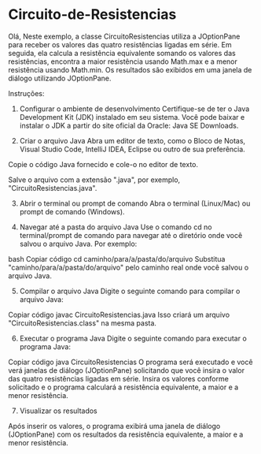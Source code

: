 # Circuito-de-Resistencias

Olá, Neste exemplo, a classe CircuitoResistencias utiliza a JOptionPane para receber os valores das quatro resistências ligadas em série. Em seguida, ela calcula a resistência equivalente somando os valores das resistências, encontra a maior resistência usando Math.max e a menor resistência usando Math.min. Os resultados são exibidos em uma janela de diálogo utilizando JOptionPane.

Instruções:

1. Configurar o ambiente de desenvolvimento
Certifique-se de ter o Java Development Kit (JDK) instalado em seu sistema. Você pode baixar e instalar o JDK a partir do site oficial da Oracle: Java SE Downloads.

2. Criar o arquivo Java
Abra um editor de texto, como o Bloco de Notas, Visual Studio Code, IntelliJ IDEA, Eclipse ou outro de sua preferência.

Copie o código Java fornecido e cole-o no editor de texto.

Salve o arquivo com a extensão ".java", por exemplo, "CircuitoResistencias.java".

3. Abrir o terminal ou prompt de comando
Abra o terminal (Linux/Mac) ou prompt de comando (Windows).

4. Navegar até a pasta do arquivo Java
Use o comando cd no terminal/prompt de comando para navegar até o diretório onde você salvou o arquivo Java. Por exemplo:

bash
Copiar código
cd caminho/para/a/pasta/do/arquivo
Substitua "caminho/para/a/pasta/do/arquivo" pelo caminho real onde você salvou o arquivo Java.

5. Compilar o arquivo Java
Digite o seguinte comando para compilar o arquivo Java:

Copiar código
javac CircuitoResistencias.java
Isso criará um arquivo "CircuitoResistencias.class" na mesma pasta.

6. Executar o programa Java
Digite o seguinte comando para executar o programa Java:

Copiar código
java CircuitoResistencias
O programa será executado e você verá janelas de diálogo (JOptionPane) solicitando que você insira o valor das quatro resistências ligadas em série. Insira os valores conforme solicitado e o programa calculará a resistência equivalente, a maior e a menor resistência.

7. Visualizar os resultados

Após inserir os valores, o programa exibirá uma janela de diálogo (JOptionPane) com os resultados da resistência equivalente, a maior e a menor resistência.
